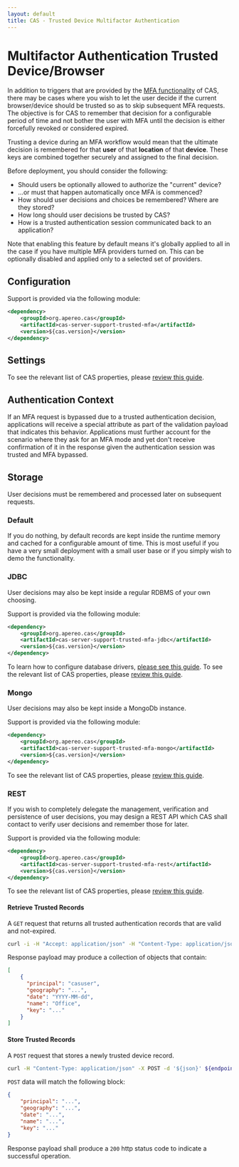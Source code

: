 ```yaml
---
layout: default
title: CAS - Trusted Device Multifactor Authentication
---
```


# Multifactor Authentication Trusted Device/Browser

In addition to triggers that are provided by the [MFA functionality](Configuring-Multifactor-Authentication.html) of CAS, there may be
cases where you wish to let the user decide if the current browser/device should be trusted so as to skip subsequent MFA requests. The
objective is for CAS to remember that decision for a configurable period of time and not bother the user with MFA until the decision
is either forcefully revoked or considered expired.

Trusting a device during an MFA workflow would mean that the ultimate decision is remembered for that **user** of that **location**
of that **device**. These keys are combined together securely and assigned to the final decision.

Before deployment, you should consider the following:

- Should users be optionally allowed to authorize the "current" device?
- ...or must that happen automatically once MFA is commenced?
- How should user decisions and choices be remembered? Where are they stored?
- How long should user decisions be trusted by CAS?
- How is a trusted authentication session communicated back to an application?

Note that enabling this feature by default means it's globally applied to all in the case if you have multiple MFA providers turned on.
This can be optionally disabled and applied only to a selected set of providers.

## Configuration

Support is provided via the following module:

```xml
<dependency>
    <groupId>org.apereo.cas</groupId>
    <artifactId>cas-server-support-trusted-mfa</artifactId>
    <version>${cas.version}</version>
</dependency>
```

## Settings

To see the relevant list of CAS properties, please [review this guide](Configuration-Properties.html#multifactor-trusted-devicebrowser).

## Authentication Context

If an MFA request is bypassed due to a trusted authentication decision, applications will receive a special attribute as part of
the validation payload that indicates this behavior. Applications must further account for the scenario where they ask for an MFA
mode and yet don't receive confirmation of it in the response given the authentication session was trusted and MFA bypassed.

## Storage

User decisions must be remembered and processed later on subsequent requests.

### Default

If you do nothing, by default records are kept inside the runtime memory and cached for a configurable amount of time.
This is most useful if you have a very small deployment with a small user base or if you simply wish to demo the functionality.

### JDBC

User decisions may also be kept inside a regular RDBMS of your own choosing.

Support is provided via the following module:

```xml
<dependency>
    <groupId>org.apereo.cas</groupId>
    <artifactId>cas-server-support-trusted-mfa-jdbc</artifactId>
    <version>${cas.version}</version>
</dependency>
```

To learn how to configure database drivers, [please see this guide](JDBC-Drivers.html).
To see the relevant list of CAS properties, please [review this guide](Configuration-Properties.html#jdbc-storage).


### Mongo

User decisions may also be kept inside a MongoDb instance.

Support is provided via the following module:

```xml
<dependency>
    <groupId>org.apereo.cas</groupId>
    <artifactId>cas-server-support-trusted-mfa-mongo</artifactId>
    <version>${cas.version}</version>
</dependency>
```

To see the relevant list of CAS properties, please [review this guide](Configuration-Properties.html#mongodb-storage).


### REST

If you wish to completely delegate the management, verification and persistence of user decisions, you may design a REST API
which CAS shall contact to verify user decisions and remember those for later.

Support is provided via the following module:

```xml
<dependency>
    <groupId>org.apereo.cas</groupId>
    <artifactId>cas-server-support-trusted-mfa-rest</artifactId>
    <version>${cas.version}</version>
</dependency>
```

To see the relevant list of CAS properties, please [review this guide](Configuration-Properties.html#rest-storage).

#### Retrieve Trusted Records

A `GET` request that returns all trusted authentication records that are valid and not-expired.

```bash
curl -i -H "Accept: application/json" -H "Content-Type: application/json" -X GET ${endpointUrl}/[principal]
```

Response payload may produce a collection of objects that contain:

```json
[
    {
      "principal": "casuser",
      "geography": "...",
      "date": "YYYY-MM-dd",
      "name": "Office",
      "key": "..."
    }
]
```

#### Store Trusted Records

A `POST` request that stores a newly trusted device record.

```bash
curl -H "Content-Type: application/json" -X POST -d '${json}' ${endpointUrl}
```

`POST` data will match the following block:

```json
{
    "principal": "...",
    "geography": "...",
    "date": "...",
    "name": "...",
    "key": "..."
}
```

Response payload shall produce a `200` http status code to indicate a successful operation.
